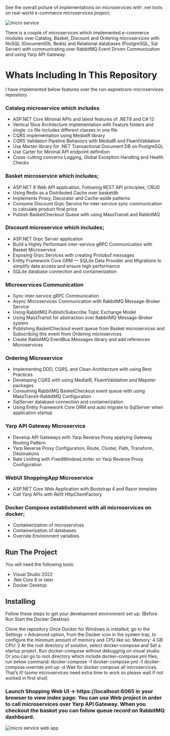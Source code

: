 See the overall picture of implementations on microservices with .net tools on real-world e-commerce microservices project;

![micro service](https://github.com/user-attachments/assets/e763e458-5bb7-4aa3-bb13-214f8ee41473)

There is a couple of microservices which implemented e-commerce modules over Catalog, Basket, Discount and Ordering microservices with NoSQL (DocumentDb, Redis) and Relational databases (PostgreSQL, Sql Server) with communicating over RabbitMQ Event Driven Communication and using Yarp API Gateway.


# Whats Including In This Repository

I have implemented below features over the run-aspnetcore-microservices repository.

### Catalog microservice which includes
* ASP.NET Core Minimal APIs and latest features of .NET8 and C# 12
* Vertical Slice Architecture implementation with Feature folders and single .cs file includes different classes in one file
* CQRS implementation using MediatR library
* CQRS Validation Pipeline Behaviors with MediatR and FluentValidation
* Use Marten library for .NET Transactional Document DB on PostgreSQL
* Use Carter for Minimal API endpoint definition
* Cross-cutting concerns Logging, Global Exception Handling and Health Checks

### Basket microservice which includes;
* ASP.NET 8 Web API application, Following REST API principles, CRUD
* Using Redis as a Distributed Cache over basketdb
* Implements Proxy, Decorator and Cache-aside patterns
* Consume Discount Grpc Service for inter-service sync communication to calculate product final price
* Publish BasketCheckout Queue with using MassTransit and RabbitMQ

### Discount microservice which includes;
* ASP.NET Grpc Server application
* Build a Highly Performant inter-service gRPC Communication with Basket Microservice
* Exposing Grpc Services with creating Protobuf messages
* Entity Framework Core ORM — SQLite Data Provider and Migrations to simplify data access and ensure high performance
* SQLite database connection and containerization

### Microservices Communication
* Sync inter-service gRPC Communication
* Async Microservices Communication with RabbitMQ Message-Broker Service
* Using RabbitMQ Publish/Subscribe Topic Exchange Model
* Using MassTransit for abstraction over RabbitMQ Message-Broker system
* Publishing BasketCheckout event queue from Basket microservices and Subscribing this event from Ordering microservices
* Create RabbitMQ EventBus.Messages library and add references Microservices

### Ordering Microservice
* Implementing DDD, CQRS, and Clean Architecture with using Best Practices
* Developing CQRS with using MediatR, FluentValidation and Mapster packages
* Consuming RabbitMQ BasketCheckout event queue with using MassTransit-RabbitMQ Configuration
* SqlServer database connection and containerization
* Using Entity Framework Core ORM and auto migrate to SqlServer when application startup

### Yarp API Gateway Microservice
* Develop API Gateways with Yarp Reverse Proxy applying Gateway Routing Pattern
* Yarp Reverse Proxy Configuration; Route, Cluster, Path, Transform, Destinations
* Rate Limiting with FixedWindowLimiter on Yarp Reverse Proxy Configuration

### WebUI ShoppingApp Microservice
* ASP.NET Core Web Application with Bootstrap 4 and Razor template
* Call Yarp APIs with Refit HttpClientFactory

### Docker Compose establishment with all microservices on docker;
* Containerization of microservices
* Containerization of databases
* Override Environment variables


## Run The Project
You will need the following tools:

* Visual Studio 2022
* .Net Core 8 or later
* Docker Desktop

## Installing
Follow these steps to get your development environment set up: (Before Run Start the Docker Desktop)

Clone the repository
Once Docker for Windows is installed, go to the Settings > Advanced option, from the Docker icon in the system tray, to configure the minimum amount of memory and CPU like so:
Memory: 4 GB
CPU: 2
At the root directory of solution, select docker-compose and Set a startup project. Run docker-compose without debugging on visual studio. Or you can go to root directory which include docker-compose.yml files, run below command:
docker-compose -f docker-compose.yml -f docker-compose.override.yml up -d
Wait for docker compose all microservices. That’s it! (some microservices need extra time to work so please wait if not worked in first shut)

### Launch Shopping Web UI -> https://localhost:6065 in your browser to view index page. You can use Web project in order to call microservices over Yarp API Gateway. When you checkout the basket you can follow queue record on RabbitMQ dashboard.

![micro service web app](https://github.com/user-attachments/assets/f7acb99c-8fa5-4f54-94bc-85b7cbb1644b)

